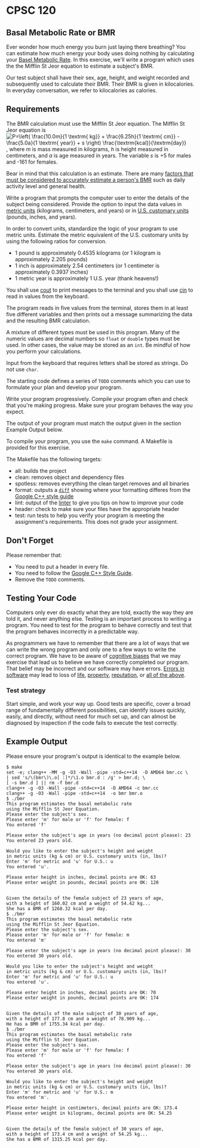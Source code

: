 # CPSC 120

## Basal Metabolic Rate or BMR

Ever wonder how much energy you burn just laying there breathing? You can estimate how much energy your body uses doing nothing by calculating your [Basel Metabolic Rate](https://en.wikipedia.org/wiki/Basal_metabolic_rate). In this exercise, we'll write a program which uses the the Mifflin St Jeor equation to estimate a subject's BMR.

Our test subject shall have their sex, age, height, and weight recorded and subsequently used to calculate their BMR. Their BMR is given in kilocalories. In everyday conversation, we refer to kilocalories as calories.

## Requirements

The BMR calculation must use the Mifflin St Jeor equation. The Mifflin St Jeor equation is ![P=\left( \frac{10.0m}{1 \textrm{ kg}} + \frac{6.25h}{1 \textrm{ cm}} - \frac{5.0a}{1 \textrm{ year}} + s \right) \frac{\textrm{kcal}}{\textrm{day}}](https://render.githubusercontent.com/render/math?math=P%3D%5Cleft%28%20%5Cfrac%7B10.0m%7D%7B1%20%5Ctextrm%7B%20kg%7D%7D%20%2B%20%5Cfrac%7B6.25h%7D%7B1%20%5Ctextrm%7B%20cm%7D%7D%20-%20%5Cfrac%7B5.0a%7D%7B1%20%5Ctextrm%7B%20year%7D%7D%20%2B%20s%20%5Cright%29%20%5Cfrac%7B%5Ctextrm%7Bkcal%7D%7D%7B%5Ctextrm%7Bday%7D%7D), where _m_ is mass measured in kilograms, _h_ is height measured in centimeters, and _a_ is age measured in years. The variable _s_ is +5 for males and -161 for females.

Bear in mind that this calculation is an estimate. There are many [factors that must be considered to accurately estimate a person's BMR](https://en.wikipedia.org/wiki/Basal_metabolic_rate#Causes_of_individual_differences_in_BMR) such as daily activity level and general health. 

Write a program that prompts the computer user to enter the details of the subject being considered. Provide the option to input the data values in [metric units](https://en.wikipedia.org/wiki/Metric_system) (kilograms, centimeters, and years) or in [U.S. customary units](https://en.wikipedia.org/wiki/United_States_customary_units) (pounds, inches, and years).

In order to convert units, standardize the logic of your program to use metric units. Estimate the metric equivalent of the U.S. customary units by using the following ratios for conversion.
* 1 pound is approximately 0.4535 kilograms (or 1 kilogram is approximately 2.205 pounds)
* 1 inch is approximately 2.54 centimeters (or 1 centimeter is approximately 0.3937 inches)
* 1 metric year is approximately 1 U.S. year (thank heavens!)

You shall use [cout](https://en.cppreference.com/w/cpp/io/cout) to print messages to the terminal and you shall use [cin](https://en.cppreference.com/w/cpp/io/cin) to read in values from the keyboard.

The program reads in five values from the terminal, stores them in at least five different variables and then prints out a message summarizing the data and the resulting BMR calculation.

A mixture of different types must be used in this program. Many of the numeric values are decimal numbers so `float` or `double` types must be used. In other cases, the value may be stored as an `int`. Be mindful of how you perform your calculations.

Input from the keyboard that requires letters shall be stored as strings. Do not use `char`.

The starting code defines a series of `TODO` comments which you can use to formulate your plan and develop your program.

Write your program progressively. Compile your program often and check that you're making progress. Make sure your program behaves the way you expect.

The output of your program must match the output given in the section Example Output below.

To compile your program, you use the `make` command. A Makefile is provided for this exercise.

The Makefile has the following targets:
  
* all: builds the project
* clean: removes object and dependency files
* spotless: removes everything the clean target removes and all binaries
* format: outputs a [`diff`](https://en.wikipedia.org/wiki/Diff) showing where your formatting differes from the [Google C++ style guide](https://google.github.io/styleguide/cppguide.html)
* lint: output of the [linter](https://en.wikipedia.org/wiki/Lint_(software)) to give you tips on how to improve your code
* header: check to make sure your files have the appropriate header
* test: run tests to help you verify your program is meeting the assignment's requirements. This does not grade your assignment.

## Don't Forget

Please remember that:

- You need to put a header in every file.
- You need to follow the [Google C++ Style Guide](https://google.github.io/styleguide/cppguide.html).
- Remove the `TODO` comments.

## Testing Your Code

Computers only ever do exactly what they are told, exactly the way they are told it, and never anything else. Testing is an important process to writing a program. You need to test for the program to behave correctly and test that the program behaves incorrectly in a predictable way.

As programmers we have to remember that there are a lot of ways that we can write the wrong program and only one to a few ways to write the correct program. We have to be aware of [cognitive biases](https://en.wikipedia.org/wiki/List_of_cognitive_biases) that we may exercise that lead us to believe we have correctly completed our program. That belief may be incorrect and our software may have errors. [Errors in software](https://www.wired.com/2005/11/historys-worst-software-bugs/) may lead to loss of [life](https://www.nytimes.com/2019/03/14/business/boeing-737-software-update.html), [property](https://en.wikipedia.org/wiki/Mariner_1), [reputation](https://en.wikipedia.org/wiki/Pentium_FDIV_bug), or [all of the above](https://en.wikipedia.org/wiki/2009%E2%80%9311_Toyota_vehicle_recalls).

### Test strategy

Start simple, and work your way up. Good tests are specific, cover a broad range of fundamentally different possibilities, can identify issues quickly, easily, and directly, without need for much set up, and can almost be diagnosed by inspection if the code fails to execute the test correctly.

## Example Output

Please ensure your program's output is identical to the example below.

```
$ make
set -e; clang++ -MM -g -O3 -Wall -pipe -std=c++14  -D AMD64 bmr.cc \
| sed 's/\(bmr\)\.o[ :]*/\1.o bmr.d : /g' > bmr.d; \
[ -s bmr.d ] || rm -f bmr.d
clang++ -g -O3 -Wall -pipe -std=c++14  -D AMD64 -c bmr.cc
clang++ -g -O3 -Wall -pipe -std=c++14  -o bmr bmr.o 
$ ./bmr
This program estimates the basal metabolic rate
using the Mifflin St Jeor Equation.
Please enter the subject's sex.
Please enter 'm' for male or 'f' for female: f
You entered 'f'

Please enter the subject's age in years (no decimal point please): 23
You entered 23 years old.

Would you like to enter the subject's height and weight
in metric units (kg & cm) or U.S. customary units (in, lbs)?
Enter 'm' for metric and 'u' for U.S.: u
You entered 'u'.

Please enter height in inches, decimal points are OK: 63
Please enter weight in pounds, decimal points are OK: 120


Given the details of the female subject of 23 years of age,
with a height of 160.02 cm and a weight of 54.42 kg...
She has a BMR of 1268.32 kcal per day.
$ ./bmr
This program estimates the basal metabolic rate
using the Mifflin St Jeor Equation.
Please enter the subject's sex.
Please enter 'm' for male or 'f' for female: m
You entered 'm'

Please enter the subject's age in years (no decimal point please): 30
You entered 30 years old.

Would you like to enter the subject's height and weight
in metric units (kg & cm) or U.S. customary units (in, lbs)?
Enter 'm' for metric and 'u' for U.S.: u
You entered 'u'.

Please enter height in inches, decimal points are OK: 70
Please enter weight in pounds, decimal points are OK: 174


Given the details of the male subject of 30 years of age,
with a height of 177.8 cm and a weight of 78.909 kg...
He has a BMR of 1755.34 kcal per day.
$ ./bmr
This program estimates the basal metabolic rate
using the Mifflin St Jeor Equation.
Please enter the subject's sex.
Please enter 'm' for male or 'f' for female: f
You entered 'f'

Please enter the subject's age in years (no decimal point please): 30
You entered 30 years old.

Would you like to enter the subject's height and weight
in metric units (kg & cm) or U.S. customary units (in, lbs)?
Enter 'm' for metric and 'u' for U.S.: m
You entered 'm'.

Please enter height in centimeters, decimal points are OK: 173.4
Please enter weight in kilograms, decimal points are OK: 54.25


Given the details of the female subject of 30 years of age,
with a height of 173.4 cm and a weight of 54.25 kg...
She has a BMR of 1315.25 kcal per day.
```

